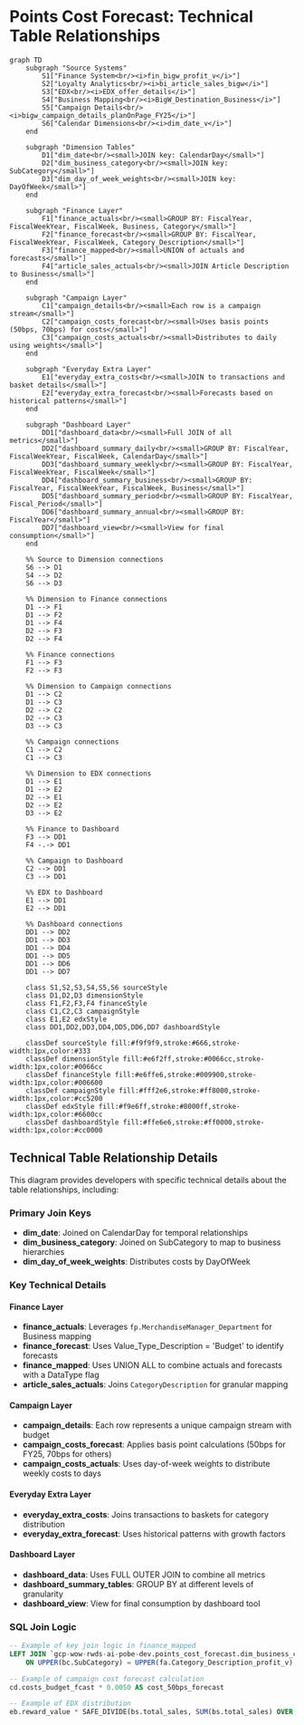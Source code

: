 # Points Cost Forecast: Technical Table Relationships

```mermaid
graph TD
    subgraph "Source Systems"
        S1["Finance System<br/><i>fin_bigw_profit_v</i>"]
        S2["Loyalty Analytics<br/><i>bi_article_sales_bigw</i>"]
        S3["EDX<br/><i>EDX_offer_details</i>"]
        S4["Business Mapping<br/><i>BigW_Destination_Business</i>"]
        S5["Campaign Details<br/><i>bigw_campaign_details_planOnPage_FY25</i>"]
        S6["Calendar Dimensions<br/><i>dim_date_v</i>"]
    end

    subgraph "Dimension Tables"
        D1["dim_date<br/><small>JOIN key: CalendarDay</small>"]
        D2["dim_business_category<br/><small>JOIN key: SubCategory</small>"]
        D3["dim_day_of_week_weights<br/><small>JOIN key: DayOfWeek</small>"]
    end

    subgraph "Finance Layer"
        F1["finance_actuals<br/><small>GROUP BY: FiscalYear, FiscalWeekYear, FiscalWeek, Business, Category</small>"]
        F2["finance_forecast<br/><small>GROUP BY: FiscalYear, FiscalWeekYear, FiscalWeek, Category_Description</small>"]
        F3["finance_mapped<br/><small>UNION of actuals and forecasts</small>"]
        F4["article_sales_actuals<br/><small>JOIN Article Description to Business</small>"]
    end

    subgraph "Campaign Layer"
        C1["campaign_details<br/><small>Each row is a campaign stream</small>"]
        C2["campaign_costs_forecast<br/><small>Uses basis points (50bps, 70bps) for costs</small>"]
        C3["campaign_costs_actuals<br/><small>Distributes to daily using weights</small>"]
    end

    subgraph "Everyday Extra Layer"
        E1["everyday_extra_costs<br/><small>JOIN to transactions and basket details</small>"]
        E2["everyday_extra_forecast<br/><small>Forecasts based on historical patterns</small>"]
    end

    subgraph "Dashboard Layer"
        DD1["dashboard_data<br/><small>Full JOIN of all metrics</small>"]
        DD2["dashboard_summary_daily<br/><small>GROUP BY: FiscalYear, FiscalWeekYear, FiscalWeek, CalendarDay</small>"]
        DD3["dashboard_summary_weekly<br/><small>GROUP BY: FiscalYear, FiscalWeekYear, FiscalWeek</small>"]
        DD4["dashboard_summary_business<br/><small>GROUP BY: FiscalYear, FiscalWeekYear, FiscalWeek, Business</small>"]
        DD5["dashboard_summary_period<br/><small>GROUP BY: FiscalYear, Fiscal_Period</small>"]
        DD6["dashboard_summary_annual<br/><small>GROUP BY: FiscalYear</small>"]
        DD7["dashboard_view<br/><small>View for final consumption</small>"]
    end

    %% Source to Dimension connections
    S6 --> D1
    S4 --> D2
    S6 --> D3

    %% Dimension to Finance connections
    D1 --> F1
    D1 --> F2
    D1 --> F4
    D2 --> F3
    D2 --> F4

    %% Finance connections
    F1 --> F3
    F2 --> F3

    %% Dimension to Campaign connections
    D1 --> C2
    D1 --> C3
    D2 --> C2
    D2 --> C3
    D3 --> C3

    %% Campaign connections
    C1 --> C2
    C1 --> C3

    %% Dimension to EDX connections
    D1 --> E1
    D1 --> E2
    D2 --> E1
    D2 --> E2
    D3 --> E2

    %% Finance to Dashboard
    F3 --> DD1
    F4 -.-> DD1

    %% Campaign to Dashboard
    C2 --> DD1
    C3 --> DD1

    %% EDX to Dashboard
    E1 --> DD1
    E2 --> DD1

    %% Dashboard connections
    DD1 --> DD2
    DD1 --> DD3
    DD1 --> DD4
    DD1 --> DD5
    DD1 --> DD6
    DD1 --> DD7

    class S1,S2,S3,S4,S5,S6 sourceStyle
    class D1,D2,D3 dimensionStyle
    class F1,F2,F3,F4 financeStyle
    class C1,C2,C3 campaignStyle
    class E1,E2 edxStyle
    class DD1,DD2,DD3,DD4,DD5,DD6,DD7 dashboardStyle

    classDef sourceStyle fill:#f9f9f9,stroke:#666,stroke-width:1px,color:#333
    classDef dimensionStyle fill:#e6f2ff,stroke:#0066cc,stroke-width:1px,color:#0066cc
    classDef financeStyle fill:#e6ffe6,stroke:#009900,stroke-width:1px,color:#006600
    classDef campaignStyle fill:#fff2e6,stroke:#ff8000,stroke-width:1px,color:#cc5200
    classDef edxStyle fill:#f9e6ff,stroke:#8000ff,stroke-width:1px,color:#6600cc
    classDef dashboardStyle fill:#ffe6e6,stroke:#ff0000,stroke-width:1px,color:#cc0000
```

## Technical Table Relationship Details

This diagram provides developers with specific technical details about the table relationships, including:

### Primary Join Keys
- **dim_date**: Joined on CalendarDay for temporal relationships
- **dim_business_category**: Joined on SubCategory to map to business hierarchies
- **dim_day_of_week_weights**: Distributes costs by DayOfWeek

### Key Technical Details

#### Finance Layer
- **finance_actuals**: Leverages `fp.MerchandiseManager_Department` for Business mapping
- **finance_forecast**: Uses Value_Type_Description = 'Budget' to identify forecasts
- **finance_mapped**: Uses UNION ALL to combine actuals and forecasts with a DataType flag
- **article_sales_actuals**: Joins `CategoryDescription` for granular mapping

#### Campaign Layer
- **campaign_details**: Each row represents a unique campaign stream with budget
- **campaign_costs_forecast**: Applies basis point calculations (50bps for FY25, 70bps for others)
- **campaign_costs_actuals**: Uses day-of-week weights to distribute weekly costs to days

#### Everyday Extra Layer
- **everyday_extra_costs**: Joins transactions to baskets for category distribution
- **everyday_extra_forecast**: Uses historical patterns with growth factors

#### Dashboard Layer
- **dashboard_data**: Uses FULL OUTER JOIN to combine all metrics
- **dashboard_summary_tables**: GROUP BY at different levels of granularity
- **dashboard_view**: View for final consumption by dashboard tool

### SQL Join Logic

```sql
-- Example of key join logic in finance_mapped
LEFT JOIN `gcp-wow-rwds-ai-pobe-dev.points_cost_forecast.dim_business_category` bc
    ON UPPER(bc.SubCategory) = UPPER(fa.Category_Description_profit_v)

-- Example of campaign cost forecast calculation
cd.costs_budget_fcast * 0.0050 AS cost_50bps_forecast

-- Example of EDX distribution 
eb.reward_value * SAFE_DIVIDE(bs.total_sales, SUM(bs.total_sales) OVER (PARTITION BY bs.Basket_OrderID)) AS reward_value_distrib
```

